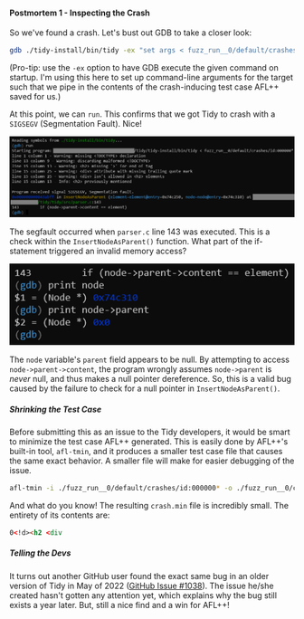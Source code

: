 #### Postmortem 1 - Inspecting the Crash

So we've found a crash. Let's bust out GDB to take a closer look:

```bash
gdb ./tidy-install/bin/tidy -ex "set args < fuzz_run__0/default/crashes/id:000000*"
```

(Pro-tip: use the `-ex` option to have GDB execute the given command on startup.
I'm using this here to set up command-line arguments for the target such that we
pipe in the contents of the crash-inducing test case AFL++ saved for us.)

At this point, we can `run`. This confirms that we got Tidy to crash with a
`SIGSEGV` (Segmentation Fault). Nice!

![GDB segmentation fault screen](/images/posts/2023-02-21-fuzzing-tidy/fuzzing_tidy_gdb1.png)

The segfault occurred when `parser.c` line 143 was executed. This is a check
within the `InsertNodeAsParent()` function. What part of the if-statement
triggered an invalid memory access?

![GDB null pointer dereference](/images/posts/2023-02-21-fuzzing-tidy/fuzzing_tidy_gdb2.png)

The `node` variable's `parent` field appears to be null. By attempting to access
`node->parent->content`, the program wrongly assumes `node->parent` is *never*
null, and thus makes a null pointer dereference. So, this is a valid bug
caused by the failure to check for a null pointer in `InsertNodeAsParent()`.

##### Shrinking the Test Case

Before submitting this as an issue to the Tidy developers, it would be smart to
minimize the test case AFL++ generated. This is easily done by AFL++'s built-in
tool, `afl-tmin`, and it produces a smaller test case file that causes the same
exact behavior. A smaller file will make for easier debugging of the issue.

```bash
afl-tmin -i ./fuzz_run__0/default/crashes/id:000000* -o ./fuzz_run__0/crash.min ./tidy-install/bin/tidy
```

And what do you know! The resulting `crash.min` file is incredibly small. The
entirety of its contents are:

```html
0<!d><h2 <div
```

##### Telling the Devs

It turns out another GitHub user found the exact same bug in an older version of
Tidy in May of 2022
([GitHub Issue #1038](https://github.com/htacg/tidy-html5/issues/1038)). The
issue he/she created hasn't gotten any attention yet, which explains why the bug
still exists a year later. But, still a nice find and a win for AFL++!

